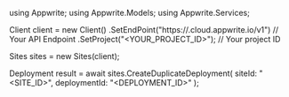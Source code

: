 using Appwrite;
using Appwrite.Models;
using Appwrite.Services;

Client client = new Client()
    .SetEndPoint("https://<REGION>.cloud.appwrite.io/v1") // Your API Endpoint
    .SetProject("<YOUR_PROJECT_ID>"); // Your project ID

Sites sites = new Sites(client);

Deployment result = await sites.CreateDuplicateDeployment(
    siteId: "<SITE_ID>",
    deploymentId: "<DEPLOYMENT_ID>"
);